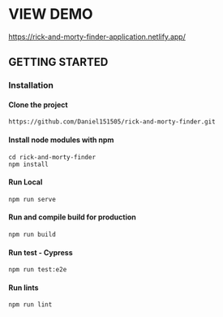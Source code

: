 # VIEW DEMO
https://rick-and-morty-finder-application.netlify.app/

## GETTING STARTED

### Installation

#### Clone the project
```
https://github.com/Daniel151505/rick-and-morty-finder.git
```

#### Install node modules with npm
```
cd rick-and-morty-finder
npm install
```
#### Run Local
```
npm run serve
```
#### Run and compile build for production
```
npm run build
```
#### Run test - Cypress
```
npm run test:e2e
```
#### Run lints
```
npm run lint
```
